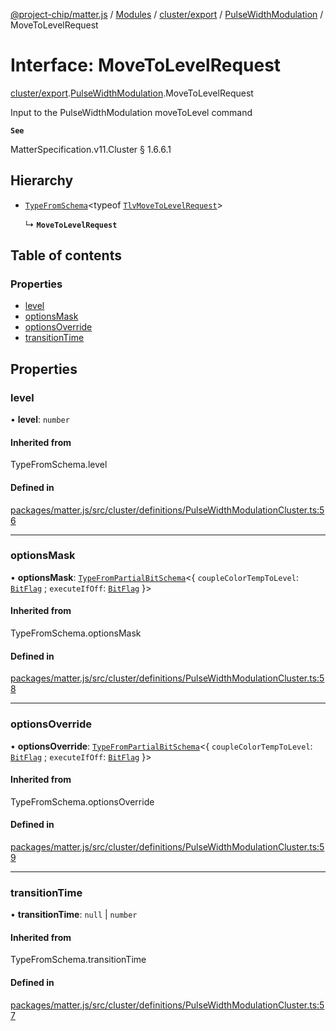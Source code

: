 [@project-chip/matter.js](../README.md) / [Modules](../modules.md) / [cluster/export](../modules/cluster_export.md) / [PulseWidthModulation](../modules/cluster_export.PulseWidthModulation.md) / MoveToLevelRequest

# Interface: MoveToLevelRequest

[cluster/export](../modules/cluster_export.md).[PulseWidthModulation](../modules/cluster_export.PulseWidthModulation.md).MoveToLevelRequest

Input to the PulseWidthModulation moveToLevel command

**`See`**

MatterSpecification.v11.Cluster § 1.6.6.1

## Hierarchy

- [`TypeFromSchema`](../modules/tlv_export.md#typefromschema)\<typeof [`TlvMoveToLevelRequest`](../modules/cluster_export.PulseWidthModulation.md#tlvmovetolevelrequest)\>

  ↳ **`MoveToLevelRequest`**

## Table of contents

### Properties

- [level](cluster_export.PulseWidthModulation.MoveToLevelRequest.md#level)
- [optionsMask](cluster_export.PulseWidthModulation.MoveToLevelRequest.md#optionsmask)
- [optionsOverride](cluster_export.PulseWidthModulation.MoveToLevelRequest.md#optionsoverride)
- [transitionTime](cluster_export.PulseWidthModulation.MoveToLevelRequest.md#transitiontime)

## Properties

### level

• **level**: `number`

#### Inherited from

TypeFromSchema.level

#### Defined in

[packages/matter.js/src/cluster/definitions/PulseWidthModulationCluster.ts:56](https://github.com/project-chip/matter.js/blob/2d9f2165d2672864fda3496a6d0d5f93597f82c6/packages/matter.js/src/cluster/definitions/PulseWidthModulationCluster.ts#L56)

___

### optionsMask

• **optionsMask**: [`TypeFromPartialBitSchema`](../modules/schema_export.md#typefrompartialbitschema)\<\{ `coupleColorTempToLevel`: [`BitFlag`](../modules/schema_export.md#bitflag) ; `executeIfOff`: [`BitFlag`](../modules/schema_export.md#bitflag)  }\>

#### Inherited from

TypeFromSchema.optionsMask

#### Defined in

[packages/matter.js/src/cluster/definitions/PulseWidthModulationCluster.ts:58](https://github.com/project-chip/matter.js/blob/2d9f2165d2672864fda3496a6d0d5f93597f82c6/packages/matter.js/src/cluster/definitions/PulseWidthModulationCluster.ts#L58)

___

### optionsOverride

• **optionsOverride**: [`TypeFromPartialBitSchema`](../modules/schema_export.md#typefrompartialbitschema)\<\{ `coupleColorTempToLevel`: [`BitFlag`](../modules/schema_export.md#bitflag) ; `executeIfOff`: [`BitFlag`](../modules/schema_export.md#bitflag)  }\>

#### Inherited from

TypeFromSchema.optionsOverride

#### Defined in

[packages/matter.js/src/cluster/definitions/PulseWidthModulationCluster.ts:59](https://github.com/project-chip/matter.js/blob/2d9f2165d2672864fda3496a6d0d5f93597f82c6/packages/matter.js/src/cluster/definitions/PulseWidthModulationCluster.ts#L59)

___

### transitionTime

• **transitionTime**: ``null`` \| `number`

#### Inherited from

TypeFromSchema.transitionTime

#### Defined in

[packages/matter.js/src/cluster/definitions/PulseWidthModulationCluster.ts:57](https://github.com/project-chip/matter.js/blob/2d9f2165d2672864fda3496a6d0d5f93597f82c6/packages/matter.js/src/cluster/definitions/PulseWidthModulationCluster.ts#L57)
